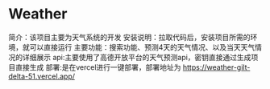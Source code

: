 # Weather

简介：该项目主要为天气系统的开发
安装说明：拉取代码后，安装项目所需的环境，就可以直接运行
主要功能：搜索功能、预测4天的天气情况、以及当天天气情况的详细展示
api:主要使用了高德开放平台的天气预测api，密钥直接通过生成项目直接生成
部署:是在vercel进行一键部署，部署地址为 https://weather-gilt-delta-51.vercel.app/
